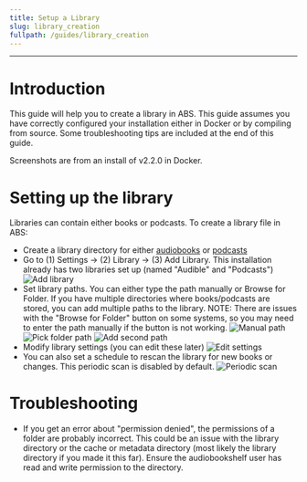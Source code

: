 ```yaml
---
title: Setup a Library
slug: library_creation
fullpath: /guides/library_creation
---
```


---

# Introduction
This guide will help you to create a library in ABS. This guide assumes you have correctly configured your installation either in Docker or by compiling from source. Some troubleshooting tips are included at the end of this guide.

Screenshots are from an install of v2.2.0 in Docker.

# Setting up the library

Libraries can contain either books or podcasts. To create a library file in ABS:
* Create a library directory for either [audiobooks](https://www.audiobookshelf.org/docs#book-structure) or [podcasts](https://www.audiobookshelf.org/docs#podcast-structure)
* Go to (1) Settings -> (2) Library -> (3) Add Library. This installation already has two libraries set up (named "Audible" and "Podcasts")
![Add library](https://lh4.googleusercontent.com/CC-DfBK6yLycPnCNvunKFjchUY7kcUgqlWVdNisv6JcLpQdcYnOMuv2wIdGU7qsn3ZA=w2400?source=screenshot.guru)
* Set library paths. You can either type the path manually or Browse for Folder. If you have multiple directories where books/podcasts are stored, you can add multiple paths to the library. NOTE: There are issues with the "Browse for Folder" button on some systems, so you may need to enter the path manually if the button is not working.
![Manual path](https://lh6.googleusercontent.com/zio_C03YCU9qun_g1YS4yv71Axvz4rDFM6PvS_y_ORczdWXTd8r-ykkPJDO3kHekDQA=w2400)
![Pick folder path](https://lh6.googleusercontent.com/Bd2RTw_dBbhdtqKnskei4RgzBGoA7axI2i9Kl7FGivKlQYqFkQ3be3GORbUhhghFwDo=w2400)
![Add second path](https://lh4.googleusercontent.com/Bsfg4mMn9YhEo8Xz4dGXsZw-K7HsP2QcttZFLAS-XzDNyPfKXt4SUa8ss309bgqb-7U=w2400)
* Modify library settings (you can edit these later)
![Edit settings](https://lh4.googleusercontent.com/55iFfv3KefPe4hwn7OXIcPeGswcyKtrx96cea9HrOLEs2478h1yyD8Jv78sWWrgcASc=w2400)
* You can also set a schedule to rescan the library for new books or changes. This periodic scan is disabled by default.
![Periodic scan](https://lh5.googleusercontent.com/0kQwDSn9_XbJezwZ7VFn1-B0E6ZcEfSFT8Cey91QNsf5yYiXZ2WSS_HvfciOnTzi4Z8=w2400)


# Troubleshooting
* If you get an error about "permission denied", the permissions of a folder are probably incorrect. This could be an issue with the library directory or the cache or metadata directory (most likely the library directory if you made it this far). Ensure the audiobookshelf user has read and write permission to the directory.

